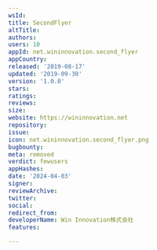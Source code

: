 ```yaml
---
wsId: 
title: SecondFlyer
altTitle: 
authors: 
users: 10
appId: net.wininnovation.second_flyer
appCountry: 
released: '2019-08-17'
updated: '2019-09-30'
version: '1.0.0'
stars: 
ratings: 
reviews: 
size: 
website: https://wininnovation.net
repository: 
issue: 
icon: net.wininnovation.second_flyer.png
bugbounty: 
meta: removed
verdict: fewusers
appHashes: 
date: '2024-04-03'
signer: 
reviewArchive: 
twitter: 
social: 
redirect_from: 
developerName: Win Innovation株式会社
features: 

---
```


